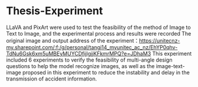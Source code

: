 # Thesis-Experiment
LLaVA and PixArt were used to test the feasibility of the method of Image to Text to Image, and the experimental process and results were recorded
The original image and output address of the experiment：https://unitecnz-my.sharepoint.com/:f:/g/personal/tangj14_myunitec_ac_nz/EhYP0qhv-TdNu6Gsk6xm5uMBEyMUYCDfijlgjjKFkmrMPQ?e=JDhaM3
This experiment included 6 experiments to verify the feasibility of multi-angle design questions to help the model recognize images, as well as the image-text-image proposed in this experiment to reduce the instability and delay in the transmission of accident information.
